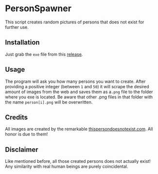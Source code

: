 # PersonSpawner

This script creates random pictures of persons that does not exist for further use.

## Installation

Just grab the `exe` file from this [release]().

## Usage

The program will ask you how many persons you want to create. After providing a positive integer (between `1` and `50`) it will scrape the desired amount of images from the web and saves them as a`.png` file to the folder where you exe is located. Be aware that other .png files in that folder with the name `person[i].png` will be overwritten.

## Credits

All images are created by the remarkable [thispersondoesnotexist.com](https://thispersondoesnotexist.com/). All honor is due to them!

## Disclaimer

Like mentioned before, all those created persons does not actually exist! Any similarity with real human beings are purely coincidental.

